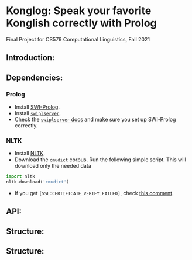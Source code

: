 # Konglog: Speak your favorite Konglish correctly with Prolog

Final Project for CS579 Computational Linguistics, Fall 2021

## Introduction:
<!-- TODO -->

## Dependencies:

### Prolog

* Install [SWI-Prolog](https://www.swi-prolog.org/Download.html).
* Install [`swiplserver`](https://github.com/SWI-Prolog/packages-mqi/tree/master/python).
* Check the [`swiplserver` docs](https://www.swi-prolog.org/packages/mqi/prologmqi.html) and make sure you set up SWI-Prolog correctly.

### NLTK

* Install [NLTK](https://www.nltk.org/install.html).
* Download the `cmudict` corpus. Run the following simple script. This will download only the needed data

```python
import nltk
nltk.download('cmudict')
```
* If you get `[SSL:CERTIFICATE_VERIFY_FAILED]`, check [this comment](https://github.com/gunthercox/ChatterBot/issues/930#issuecomment-322111087).

## API:
<!-- TODO -->

## Structure:
<!-- TODO -->

## Structure:
<!-- TODO -->
